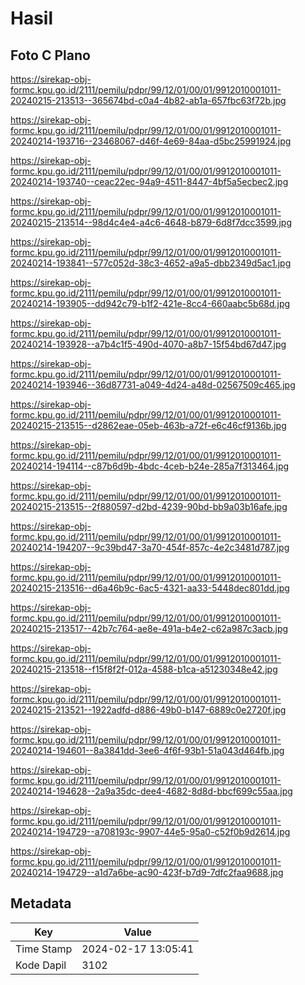 # Hasil

## Foto C Plano

https://sirekap-obj-formc.kpu.go.id/2111/pemilu/pdpr/99/12/01/00/01/9912010001011-20240215-213513--365674bd-c0a4-4b82-ab1a-657fbc63f72b.jpg

https://sirekap-obj-formc.kpu.go.id/2111/pemilu/pdpr/99/12/01/00/01/9912010001011-20240214-193716--23468067-d46f-4e69-84aa-d5bc25991924.jpg

https://sirekap-obj-formc.kpu.go.id/2111/pemilu/pdpr/99/12/01/00/01/9912010001011-20240214-193740--ceac22ec-94a9-4511-8447-4bf5a5ecbec2.jpg

https://sirekap-obj-formc.kpu.go.id/2111/pemilu/pdpr/99/12/01/00/01/9912010001011-20240215-213514--98d4c4e4-a4c6-4648-b879-6d8f7dcc3599.jpg

https://sirekap-obj-formc.kpu.go.id/2111/pemilu/pdpr/99/12/01/00/01/9912010001011-20240214-193841--577c052d-38c3-4652-a9a5-dbb2349d5ac1.jpg

https://sirekap-obj-formc.kpu.go.id/2111/pemilu/pdpr/99/12/01/00/01/9912010001011-20240214-193905--dd942c79-b1f2-421e-8cc4-660aabc5b68d.jpg

https://sirekap-obj-formc.kpu.go.id/2111/pemilu/pdpr/99/12/01/00/01/9912010001011-20240214-193928--a7b4c1f5-490d-4070-a8b7-15f54bd67d47.jpg

https://sirekap-obj-formc.kpu.go.id/2111/pemilu/pdpr/99/12/01/00/01/9912010001011-20240214-193946--36d87731-a049-4d24-a48d-02567509c465.jpg

https://sirekap-obj-formc.kpu.go.id/2111/pemilu/pdpr/99/12/01/00/01/9912010001011-20240215-213515--d2862eae-05eb-463b-a72f-e6c46cf9136b.jpg

https://sirekap-obj-formc.kpu.go.id/2111/pemilu/pdpr/99/12/01/00/01/9912010001011-20240214-194114--c87b6d9b-4bdc-4ceb-b24e-285a7f313464.jpg

https://sirekap-obj-formc.kpu.go.id/2111/pemilu/pdpr/99/12/01/00/01/9912010001011-20240215-213515--2f880597-d2bd-4239-90bd-bb9a03b16afe.jpg

https://sirekap-obj-formc.kpu.go.id/2111/pemilu/pdpr/99/12/01/00/01/9912010001011-20240214-194207--9c39bd47-3a70-454f-857c-4e2c3481d787.jpg

https://sirekap-obj-formc.kpu.go.id/2111/pemilu/pdpr/99/12/01/00/01/9912010001011-20240215-213516--d6a46b9c-6ac5-4321-aa33-5448dec801dd.jpg

https://sirekap-obj-formc.kpu.go.id/2111/pemilu/pdpr/99/12/01/00/01/9912010001011-20240215-213517--42b7c764-ae8e-491a-b4e2-c62a987c3acb.jpg

https://sirekap-obj-formc.kpu.go.id/2111/pemilu/pdpr/99/12/01/00/01/9912010001011-20240215-213518--f15f8f2f-012a-4588-b1ca-a51230348e42.jpg

https://sirekap-obj-formc.kpu.go.id/2111/pemilu/pdpr/99/12/01/00/01/9912010001011-20240215-213521--1922adfd-d886-49b0-b147-6889c0e2720f.jpg

https://sirekap-obj-formc.kpu.go.id/2111/pemilu/pdpr/99/12/01/00/01/9912010001011-20240214-194601--8a3841dd-3ee6-4f6f-93b1-51a043d464fb.jpg

https://sirekap-obj-formc.kpu.go.id/2111/pemilu/pdpr/99/12/01/00/01/9912010001011-20240214-194628--2a9a35dc-dee4-4682-8d8d-bbcf699c55aa.jpg

https://sirekap-obj-formc.kpu.go.id/2111/pemilu/pdpr/99/12/01/00/01/9912010001011-20240214-194729--a708193c-9907-44e5-95a0-c52f0b9d2614.jpg

https://sirekap-obj-formc.kpu.go.id/2111/pemilu/pdpr/99/12/01/00/01/9912010001011-20240214-194729--a1d7a6be-ac90-423f-b7d9-7dfc2faa9688.jpg


## Metadata

| Key        | Value               |
| ---------- | ------------------- |
| Time Stamp | 2024-02-17 13:05:41 |
| Kode Dapil | 3102                |



